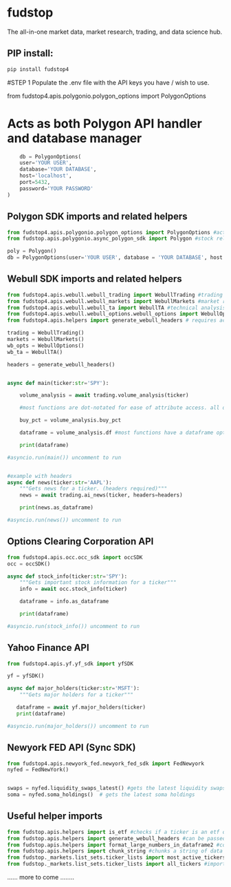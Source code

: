 # fudstop
The all-in-one market data, market research, trading, and data science hub.

## PIP install:

```py
pip install fudstop4
```


#STEP 1
Populate the .env file with the API keys you have / wish to use.


from fudstop4.apis.polygonio.polygon_options import PolygonOptions

# Acts as both Polygon API handler and database manager
```py
    db = PolygonOptions(
    user='YOUR USER',
    database='YOUR DATABASE',
    host='localhost',
    port=5432,
    password='YOUR PASSWORD'
)
```




## Polygon SDK imports and related helpers
```py
from fudstop4.apis.polygonio.polygon_options import PolygonOptions #acts as a database and options SDK for polygon
from fudstop.apis.polygonio.async_polygon_sdk import Polygon #stock related functions

poly = Polygon()
db = PolygonOptions(user='YOUR USER', database = 'YOUR DATABASE', host = 'localhost', port = 5432, password = 'YOUR PASSWORD') # you can input your POSTGRES credentials here

```


## Webull SDK imports and related helpers
```py
from fudstop4.apis.webull.webull_trading import WebullTrading #trading related functions
from fudstop4.apis.webull.webull_markets import WebullMarkets #market related functions
from fudstop4.apis.webull.webull_ta import WebullTA #technical analysis related functions
from fudstop4.apis.webull.webull_options.webull_options import WebullOptions #options related functions
from fudstop4.apis.helpers import generate_webull_headers # requires access_token from developer window (tutorial coming soon)

trading = WebullTrading()
markets = WebullMarkets()
wb_opts = WebullOptions()
wb_ta = WebullTA()

headers = generate_webull_headers()


async def main(ticker:str='SPY'):

    volume_analysis = await trading.volume_analysis(ticker)

    #most functions are dot-notated for ease of attribute access. all dot-notated attributes are either single values or lists of values

    buy_pct = volume_analysis.buy_pct

    dataframe = volume_analysis.df #most functions have a dataframe options stored as 'df' or 'as_dataframe'

    print(dataframe)

#asyncio.run(main()) uncomment to run


#example with headers
async def news(ticker:str='AAPL'):
    """Gets news for a ticker. (headers required)"""
    news = await trading.ai_news(ticker, headers=headers)

    print(news.as_dataframe)

#asyncio.run(news()) uncomment to run

```

## Options Clearing Corporation API

```py
from fudstop4.apis.occ.occ_sdk import occSDK
occ = occSDK()

async def stock_info(ticker:str='SPY'):
    """Gets important stock information for a ticker"""
    info = await occ.stock_info(ticker)

    dataframe = info.as_dataframe

    print(dataframe)

#asyncio.run(stock_info()) uncomment to run

```

## Yahoo Finance API

```py
from fudstop4.apis.yf.yf_sdk import yfSDK

yf = yfSDK()

async def major_holders(ticker:str='MSFT'):
    """Gets major holders for a ticker"""

   dataframe = await yf.major_holders(ticker)
   print(dataframe)

#asyncio.run(major_holders()) uncomment to run
```

## Newyork FED API (Sync SDK)

```py
from fudstop4.apis.newyork_fed.newyork_fed_sdk import FedNewyork
nyfed = FedNewYork()


swaps = nyfed.liquidity_swaps_latest() #gets the latest liquidity swaps
soma = nyfed.soma_holdings()  # gets the latest soma holdings

```

## Useful helper imports


```py
from fudstop.apis.helpers import is_etf #checks if a ticker is an etf or not
from fudstop.apis.helpers import generate_webull_headers #can be passed in as headers for webull functions
from fudstop.apis.helpers import format_large_numbers_in_dataframe2 #converts large numbers to readable formats
from fudstop.apis.helpers import chunk_string #chunks a string of data for pagination
from fudstop._markets.list_sets.ticker_lists import most_active_tickers # top list of the most actively traded options tickers
from fudstop._markets.list_sets.ticker_lists import all_tickers #imports a list of all traded equity tickers
```


...... more to come ........
         
 

